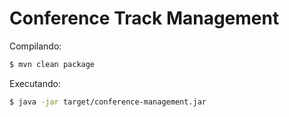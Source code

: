 # Conference Track Management

Compilando:
```sh
$ mvn clean package
```

Executando:
```sh
$ java -jar target/conference-management.jar
```